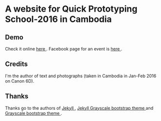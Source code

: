 A website for Quick Prototyping School-2016 in Cambodia 
=========================

## Demo
Check it online [here ](http://cambodiaschool.org/). Facebook page for an event is [here ](https://www.facebook.com/cambodiaschool2016).

## Credits
I'm the author of text and photographs (taken in Cambodia in Jan-Feb 2016 on Canon 6D).

## Thanks
Thanks go to the authors of [Jekyll ](https://jekyllrb.com/), [ Jekyll Grayscale bootstrap theme ](http://ironsummitmedia.github.io/startbootstrap-grayscale/) and [Grayscale bootstrap theme ](http://ironsummitmedia.github.io/startbootstrap-grayscale/).